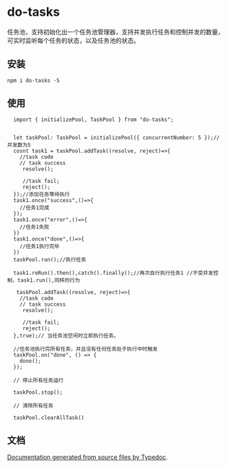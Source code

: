 # do-tasks

任务池，支持初始化出一个任务池管理器，支持并发执行任务和控制并发的数量，可实时监听每个任务的状态，以及任务池的状态。

## 安装

`npm i do-tasks -S`

## 使用

```
  import { initializePool, TaskPool } from "do-tasks";


  let taskPool: TaskPool = initializePool({ concurrentNumber: 5 });//并发数为5
  cosnt task1 = taskPool.addTask((resolve, reject)=>{
    //task code
    // task success
     resolve();

     //task fail;
     reject();
  });//添加任务等待执行
  task1.once("success",()=>{
    //任务1完成
  });
  task1.once("error",()=>{
    //任务1失败
  })
  task1.once("done",()=>{
    //任务1执行完毕
  })
  taskPool.run();//执行任务

  task1.reRun().then(),catch().finally();//再次自行执行任务1 //不受并发控制，task1.run(),同样的行为

   taskPool.addTask((resolve, reject)=>{
    //task code
    // task success
     resolve();

     //task fail;
     reject();
  },true);// 当任务池空闲时立即执行任务。

  //任务池执行完所有任务，并且没有任何任务处于执行中时触发
  taskPool.on("done", () => {
    done();
  });

  // 停止所有任务运行

  taskPool.stop();

  // 清除所有任务

  taskPool.clearAllTask()

```


## 文档

[Documentation generated from source files by Typedoc](./docs/README.md).

